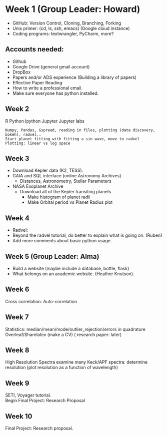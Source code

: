# Week 1 (Group Leader: Howard)
* GitHub: Version Control, Cloning, Branching, Forking
* Unix primer: (cd, ls, ssh, emacs) (Google cloud instance)
* Coding programs: textwrangler, PyCharm, more?
## Accounts needed:
  * Github
  * Google Drive (general gmail account)
  * DropBox
  * Papers and/or ADS experience (Building a library of papers)
  * Effective Paper Reading
  * How to write a professional email.
  * Make sure everyone has python installed.

## Week 2
R 
Python
Ipython
Jupyter
Jupyter labs

    Numpy, Pandas, Gspread, reading in files, plotting (data discovery, bokeh), radvel,.
    Start planet fitting with fitting a sin wave, move to radvel
    Plotting: linear vs log space


## Week 3
 * Download Kepler data (K2, TESS).
 * GAIA and SQL interface (online Astronomy Archives)
   * Distances,  Astronometry, Stellar Parameters
 * NASA Exoplanet Archive
   * Download all of the Kepler transiting planets
      * Make histogram of planet radii
      * Make Orbital period vs Planet Radius plot

## Week 4
 * Radvel:
 * Beyond the radvel tutorial, do better to explain what is going on. (Ruben)
 * Add more comments about basic python usage.

## Week 5 (Group Leader: Alma)
 * Build a website (maybe include a database, bottle, flask) 
 * What belongs on an academic website. (Heather Knutson). 


## Week 6
 Cross correlation: Auto-correlation

## Week 7
 Statistics:
 median/mean/mode/outlier_rejection/errors in quadrature
 Overleaf/Sharelatex (make a CV) ( research paper: later)

## Week 8
High Resolution Spectra
   examine many Keck/APF spectra: determine resolution 
   (plot resolution as a function of wavelength)

## Week 9
SETI, Voyager tutorial.   
Begin Final Project: Research Proposal

## Week 10
Final Project: Research proposal.



